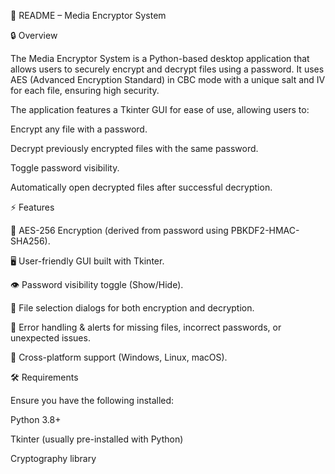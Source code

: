 📖 README – Media Encryptor System

🔒 Overview

The Media Encryptor System is a Python-based desktop application that allows users to securely encrypt and decrypt files using a password. It uses AES (Advanced Encryption Standard) in CBC mode with a unique salt and IV for each file, ensuring high security.

The application features a Tkinter GUI for ease of use, allowing users to:

Encrypt any file with a password.

Decrypt previously encrypted files with the same password.

Toggle password visibility.

Automatically open decrypted files after successful decryption.

⚡ Features

🔐 AES-256 Encryption (derived from password using PBKDF2-HMAC-SHA256).

🖥️ User-friendly GUI built with Tkinter.

👁️ Password visibility toggle (Show/Hide).

📂 File selection dialogs for both encryption and decryption.

📑 Error handling & alerts for missing files, incorrect passwords, or unexpected issues.

🚀 Cross-platform support (Windows, Linux, macOS).

🛠️ Requirements

Ensure you have the following installed:

Python 3.8+

Tkinter (usually pre-installed with Python)

Cryptography library